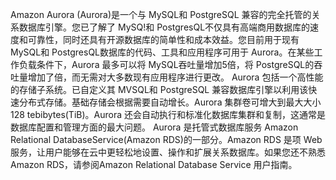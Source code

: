 Amazon Aurora (Aurora)是一个与 MySQL和 PostgreSQL 兼容的完全托管的关系数据库引擎。您已了解了 MySQ!和 PostgresQL不仅具有高端商用数据库的速度和可靠性，同时还具有开源数据库的简单性和成本效益。您目前用于现有 MySQL和 PostgresQL数据库的代码、工具和应用程序可用于 Aurora。在某些工作负载条件下，Aurora 最多可以将 MySQL吞吐量增加5倍，将 PostgreSQL的吞吐量增加了倍，而无需对大多数现有应用程序进行更改。
Aurora 包括一个高性能的存储子系统。已自定义其 MVSQL和 PostgreSQL 兼容数据库引擎以利用该快速分布式存储。基础存储会根据需要自动增长。Aurora 集群卷可增大到最大大小 128 tebibytes(TiB)。Aurora 还会自动执行和标准化数据库集群和复制，这通常是数据库配置和管理方面的最大问题。
Aurora 是托管式数据库服务 Amazon Relational DatabaseService(Amazon RDS)的一部分。Amazon RDS 是项 Web 服务，让用户能够在云中更轻松地设置、操作和扩展关系数据库。如果您还不熟悉 Amazon RDS，请参阅Amazon Relational Database Service 用户指南。